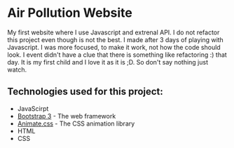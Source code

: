# Air Pollution Website

My first website where I use Javascript and extrenal API.
I do not refactor this project even though is not the best. I made after 3 days of playing with Javascript. I was more focused, to make it work, not how the code should look.
I event didn't have a clue that there is something like refactoring :) that day. It is my first child and I love it as it is ;D. So don't say nothing just watch.

## Technologies used for this project:

* JavaScirpt
* [Bootstrap 3](https://getbootstrap.com/docs/3.3/) - The web framework
* [Animate.css](https://daneden.github.io/animate.css/) - The CSS animation library
* HTML
* CSS
